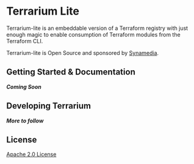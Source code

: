 # Terrarium Lite

Terrarium-lite is an embeddable version of a Terraform registry with just enough magic to enable consumption of Terraform modules from the Terraform CLI.


Terrarium-lite is Open Source and sponsored by [Synamedia](https://www.synamedia.com).

Getting Started & Documentation
---
___Coming Soon___

Developing Terrarium
---
___More to follow___

License
---
[Apache 2.0 License](./LICENSE)